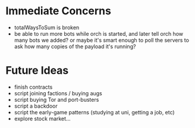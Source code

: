 # Immediate Concerns

- totalWaysToSum is broken
- be able to run more bots while orch is started, and later tell orch how many
  bots we added? or maybe it's smart enough to poll the servers to ask how many
  copies of the payload it's running?

# Future Ideas

- finish contracts
- script joining factions / buying augs
- script buying Tor and port-busters
- script a backdoor
- script the early-game patterns (studying at uni, getting a job, etc)
- explore stock market...
